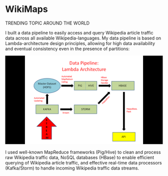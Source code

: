 # WikiMaps
TRENDING TOPIC AROUND THE WORLD


I built a data pipeline to easily access and query Wikipedia article traffic data across all available Wikipedia-languages. My data pipeline is based on Lambda-architecture design principles, allowing for high data availability and eventual consistency even in the presence of partitions: 

![alt tag](images/Data_Pipeline.png "Data Pipeline")

I used well-known MapReduce frameworks (Pig/Hive) to clean and process raw Wikipedia traffic data, NoSQL databases (HBase) to enable efficient querying of Wikipedia article traffic, and effective real-time data processors (Kafka/Storm) to handle incoming Wikipedia traffic data streams. 












